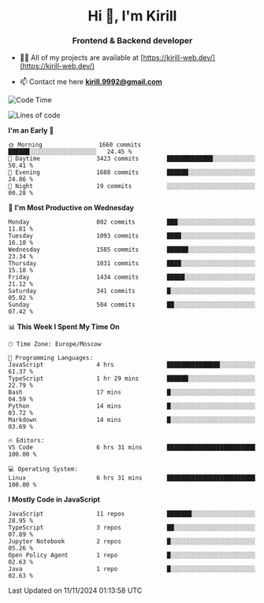 <h1 align="center">Hi 👋, I'm Kirill</h1>
<h3 align="center">Frontend & Backend developer</h3>

- 👨‍💻 All of my projects are available at [https://kirill-web.dev/](https://kirill-web.dev/)

- 📫 Contact me here **kirill.9992@gmail.com**











<!--START_SECTION:waka-->
![Code Time](http://img.shields.io/badge/Code%20Time-2%2C032%20hrs%2024%20mins-blue)

![Lines of code](https://img.shields.io/badge/From%20Hello%20World%20I%27ve%20Written-4.8%20million%20lines%20of%20code-blue)

**I'm an Early 🐤** 

```text
🌞 Morning                1660 commits        ██████░░░░░░░░░░░░░░░░░░░   24.45 % 
🌆 Daytime                3423 commits        █████████████░░░░░░░░░░░░   50.41 % 
🌃 Evening                1688 commits        ██████░░░░░░░░░░░░░░░░░░░   24.86 % 
🌙 Night                  19 commits          ░░░░░░░░░░░░░░░░░░░░░░░░░   00.28 % 
```
📅 **I'm Most Productive on Wednesday** 

```text
Monday                   802 commits         ███░░░░░░░░░░░░░░░░░░░░░░   11.81 % 
Tuesday                  1093 commits        ████░░░░░░░░░░░░░░░░░░░░░   16.10 % 
Wednesday                1585 commits        ██████░░░░░░░░░░░░░░░░░░░   23.34 % 
Thursday                 1031 commits        ████░░░░░░░░░░░░░░░░░░░░░   15.18 % 
Friday                   1434 commits        █████░░░░░░░░░░░░░░░░░░░░   21.12 % 
Saturday                 341 commits         █░░░░░░░░░░░░░░░░░░░░░░░░   05.02 % 
Sunday                   504 commits         ██░░░░░░░░░░░░░░░░░░░░░░░   07.42 % 
```


📊 **This Week I Spent My Time On** 

```text
🕑︎ Time Zone: Europe/Moscow

💬 Programming Languages: 
JavaScript               4 hrs               ███████████████░░░░░░░░░░   61.37 % 
TypeScript               1 hr 29 mins        ██████░░░░░░░░░░░░░░░░░░░   22.79 % 
Bash                     17 mins             █░░░░░░░░░░░░░░░░░░░░░░░░   04.59 % 
Python                   14 mins             █░░░░░░░░░░░░░░░░░░░░░░░░   03.72 % 
Markdown                 14 mins             █░░░░░░░░░░░░░░░░░░░░░░░░   03.69 % 

🔥 Editors: 
VS Code                  6 hrs 31 mins       █████████████████████████   100.00 % 

💻 Operating System: 
Linux                    6 hrs 31 mins       █████████████████████████   100.00 % 
```

**I Mostly Code in JavaScript** 

```text
JavaScript               11 repos            ███████░░░░░░░░░░░░░░░░░░   28.95 % 
TypeScript               3 repos             ██░░░░░░░░░░░░░░░░░░░░░░░   07.89 % 
Jupyter Notebook         2 repos             █░░░░░░░░░░░░░░░░░░░░░░░░   05.26 % 
Open Policy Agent        1 repo              █░░░░░░░░░░░░░░░░░░░░░░░░   02.63 % 
Java                     1 repo              █░░░░░░░░░░░░░░░░░░░░░░░░   02.63 % 
```




 Last Updated on 11/11/2024 01:13:58 UTC
<!--END_SECTION:waka-->
